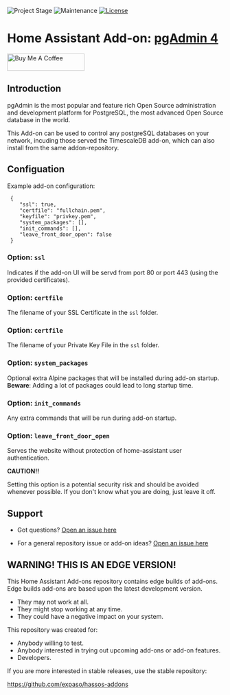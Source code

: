 ![Project Stage][project-stage-shield]
![Maintenance][maintenance-shield]
[![License][license-shield]](LICENSE)

# Home Assistant Add-on: [pgAdmin 4](https://www.pgadmin.org/)

<a href="https://www.buymeacoffee.com/expaso" target="_blank"><img src="https://cdn.buymeacoffee.com/buttons/v2/default-yellow.png" alt="Buy Me A Coffee" style="height: 40px !important;width: 180px !important;" ></a>

## Introduction

pgAdmin is the most popular and feature rich Open Source administration and development platform for PostgreSQL, the most advanced Open Source database in the world.

This Add-on can be used to control any postgreSQL databases on your network, incuding those served the TimescaleDB add-on, which can also install from the same addon-repository.

## Configuation

Example add-on configuration:

```
 {
    "ssl": true,
    "certfile": "fullchain.pem",
    "keyfile": "privkey.pem",
    "system_packages": [],
    "init_commands": [],
    "leave_front_door_open": false
 }
```

### Option: `ssl`

Indicates if the add-on UI will be servd from port 80 or port 443 (using the provided certificates).

### Option: `certfile`

The filename of your SSL Certificate in the `ssl` folder.

### Option: `certfile`

The filename of your Private Key File in the `ssl` folder.

### Option: `system_packages`

Optional extra Alpine packages that will be installed during add-on startup.
**Beware**: Adding a lot of packages could lead to long startup time.

### Option: `init_commands`

Any extra commands that will be run during add-on startup.

### Option: `leave_front_door_open`

Serves the website without protection of home-assistant user authentication.

**CAUTION!!**

Setting this option is a potential security risk and should be avoided whenever possible.
If you don't know what you are doing, just leave it off.

## Support

- Got questions?
  [Open an issue here][issues]

- For a general repository issue or add-on ideas? [Open an issue here][repo-issues]

[issues]: https://github.com/expaso/hassos-addon-pgadmin4/issues
[repo-issues]: https://github.com/expaso/hassos-addons/issues


## WARNING! THIS IS AN EDGE VERSION!

This Home Assistant Add-ons repository contains edge builds of add-ons.
Edge builds add-ons are based upon the latest development version.

- They may not work at all.
- They might stop working at any time.
- They could have a negative impact on your system.

This repository was created for:

- Anybody willing to test.
- Anybody interested in trying out upcoming add-ons or add-on features.
- Developers.

If you are more interested in stable releases, use the stable repository:

<https://github.com/expaso/hassos-addons>


[project-stage-shield]: https://img.shields.io/badge/project%20stage-production%20ready-brightgreen.svg
[release-shield]: https://img.shields.io/badge/version-f875977-blue.svg
[release]: https://github.com/expaso/hassos-addon-pgadmin4/tree/f875977
[license-shield]: https://img.shields.io/github/license/pgAdmin4.svg
[maintenance-shield]: https://img.shields.io/maintenance/yes/2024.svg